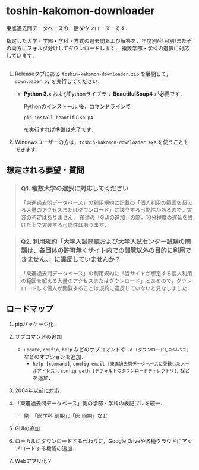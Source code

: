 # toshin-kakomon-downloader

東進過去問データベースの一括ダウンローダーです．

指定した大学・学部・学科・方式の過去問および解答を，年度別/科目別/またその両方にフォルダ分けしてダウンロードします．
複数学部・学科の選択に対応しています．

## 

1. Releaseタブにある `toshin-kakomon-downloader.zip` を展開して，`downloader.py` を実行してください．
   + **Python 3.x** およびPythonライブラリ **BeautifulSoup4** が必要です．

     [Pythonのインストール](https://wiki.python.org/moin/BeginnersGuide/Download) 後，コマンドラインで
     ```
     pip install beautifulsoup4
     ```
     を実行すれば準備は完了です．

2. Windowsユーザーの方は，`toshin-kakomon-downloader.exe` を使うこともできます．

## 想定される要望・質問

> ### Q1. 複数大学の選択に対応してください
> 「東進過去問データベース」の利用規約に記載の「個人利用の範囲を超える大量のアクセスまたはダウンロード」に該当する可能性があるので，実装の予定はありません．
> 後述の「GUIの追加」の際，10分程度の遅延を設けた上で実装する可能性はあります．

> ### Q2. 利用規約「大学入試問題および大学入試センター試験の問題は、各団体の許可無くサイト内での閲覧以外の目的に利用できません。」に違反していませんか？
> 「東進過去問データベース」の利用規約に「当サイトが想定する個人利用の範囲を超える大量のアクセスまたはダウンロード」とあるので，ダウンロードして個人が閲覧することは規約に違反していないと見なしました．

## ロードマップ

1. pipパッケージ化．

2. サブコマンドの追加
   + `update`, `config`, `help` などのサブコマンドや `-d (ダウンロードしたいパス)` などのオプションを追加．
     + `help [command]`, `config email [東進過去問データベースに登録したメールアドレス]`, `config path [デフォルトのダウンロードディレクトリ]`, などを追加．

3. 2004年以前に対応．

4. 「東進過去問データベース」側の学部・学科の表記ブレを統一．
   - 例: 「医学科 前期」，「医 前期」など

5. GUIの追加．

6. ローカルにダウンロードする代わりに，Google Driveや各種クラウドにアップロードする機能の追加．

7. Webアプリ化？